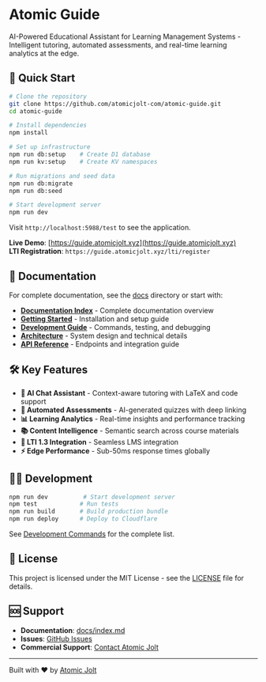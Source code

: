 # Atomic Guide

AI-Powered Educational Assistant for Learning Management Systems - Intelligent tutoring, automated assessments, and real-time learning analytics at the edge.

## 🚀 Quick Start

```bash
# Clone the repository
git clone https://github.com/atomicjolt-com/atomic-guide.git
cd atomic-guide

# Install dependencies
npm install

# Set up infrastructure
npm run db:setup    # Create D1 database
npm run kv:setup    # Create KV namespaces

# Run migrations and seed data
npm run db:migrate
npm run db:seed

# Start development server
npm run dev
```

Visit `http://localhost:5988/test` to see the application.

**Live Demo**: [https://guide.atomicjolt.xyz](https://guide.atomicjolt.xyz)  
**LTI Registration**: `https://guide.atomicjolt.xyz/lti/register`

## 📖 Documentation

For complete documentation, see the [docs](./docs/) directory or start with:

- **[Documentation Index](./docs/index.md)** - Complete documentation overview
- **[Getting Started](./docs/getting-started/)** - Installation and setup guide
- **[Development Guide](./docs/development/)** - Commands, testing, and debugging
- **[Architecture](./docs/architecture/)** - System design and technical details
- **[API Reference](./docs/api/)** - Endpoints and integration guide

## 🛠️ Key Features

- **🤖 AI Chat Assistant** - Context-aware tutoring with LaTeX and code support
- **📝 Automated Assessments** - AI-generated quizzes with deep linking
- **📊 Learning Analytics** - Real-time insights and performance tracking
- **📚 Content Intelligence** - Semantic search across course materials
- **🔌 LTI 1.3 Integration** - Seamless LMS integration
- **⚡ Edge Performance** - Sub-50ms response times globally

## 🧑‍💻 Development

```bash
npm run dev          # Start development server
npm test            # Run tests
npm run build       # Build production bundle
npm run deploy      # Deploy to Cloudflare
```

See [Development Commands](./docs/development/commands.md) for the complete list.

## 📄 License

This project is licensed under the MIT License - see the [LICENSE](LICENSE) file for details.

## 🆘 Support

- **Documentation**: [docs/index.md](./docs/index.md)
- **Issues**: [GitHub Issues](https://github.com/atomicjolt-com/atomic-guide/issues)
- **Commercial Support**: [Contact Atomic Jolt](https://www.atomicjolt.com/contact)

---

Built with ❤️ by [Atomic Jolt](https://www.atomicjolt.com)